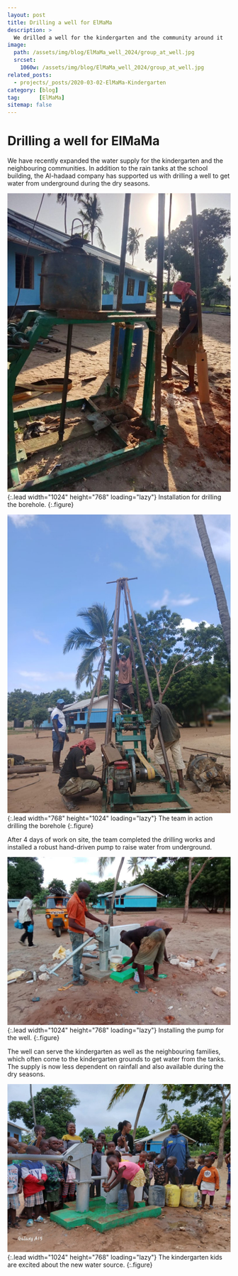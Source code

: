 ```yaml
---
layout: post
title: Drilling a well for ElMaMa
description: >
  We drilled a well for the kindergarten and the community around it
image: 
  path: /assets/img/blog/ElMaMa_well_2024/group_at_well.jpg
  srcset:
    1060w: /assets/img/blog/ElMaMa_well_2024/group_at_well.jpg
related_posts:
  - projects/_posts/2020-03-02-ElMaMa-Kindergarten
category: [blog]
tag:      [ElMaMa]
sitemap: false
---
```


# Drilling a well for ElMaMa

We have recently expanded the water supply for the kindergarten and the neighbouring communities. In addition to the rain tanks at the school building, the Al-hadaad company has supported us with drilling a well to get water from underground during the dry seasons.

![Well drilling 1](/assets/img/blog/ElMaMa_well_2024/drilling.jpg){:.lead width="1024" height="768" loading="lazy"}
Installation for drilling the borehole.
{:.figure}

![Well drilling 2](/assets/img/blog/ElMaMa_well_2024/drilling2.jpg){:.lead width="768" height="1024" loading="lazy"}
The team in action drilling the borehole
{:.figure}

After 4 days of work on site, the team completed the drilling works and installed a robust hand-driven pump to raise water from underground.

![Installation](/assets/img/blog/ElMaMa_well_2024/installation.jpg){:.lead width="1024" height="768" loading="lazy"}
Installing the pump for the well.
{:.figure}

The well can serve the kindergarten as well as the neighbouring families, which often come to the kindergarten grounds to get water from the tanks. The supply is now less dependent on rainfall and also available during the dry seasons.

![Kids at well](/assets/img/blog/ElMaMa_well_2024/kids_at_well.jpg){:.lead width="1024" height="768" loading="lazy"}
The kindergarten kids are excited about the new water source.
{:.figure}